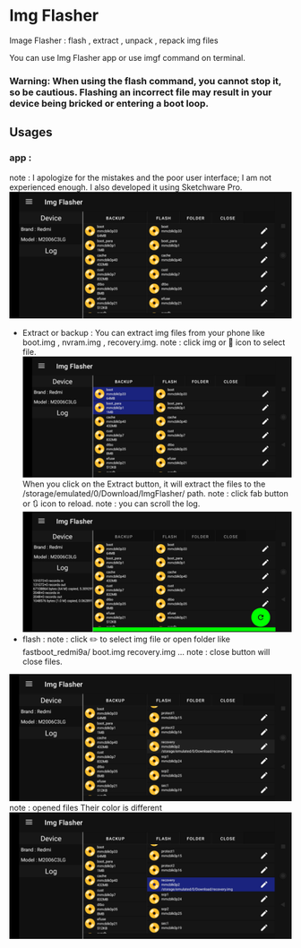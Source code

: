 # Img Flasher
 
Image Flasher : flash , extract , unpack , repack img files

You can use Img Flasher app or use imgf command on terminal.
### Warning: When using the flash command, you cannot stop it, so be cautious. Flashing an incorrect file may result in your device being bricked or entering a boot loop.


## Usages

### app : 
note : I apologize for the mistakes and the poor user interface; I am not experienced enough. I also developed it using Sketchware Pro.
![Screenshot of a comment on a GitHub issue showing an image, added in the Markdown, of an Octocat smiling and raising a tentacle.](https://github.com/YasserNull/img-flasher/blob/main/Images/screenshot1.png)
+ Extract or backup : You can extract img files from your phone like boot.img , nvram.img , recovery.img.
note : click img or 📀 icon to select file.
![Screenshot of a comment on a GitHub issue showing an image, added in the Markdown, of an Octocat smiling and raising a tentacle.](https://github.com/YasserNull/img-flasher/blob/main/Images/screenshot2.png)
When you click on the Extract button, it will extract the files to the /storage/emulated/0/Download/ImgFlasher/ path.
note : click fab button or 🔃 icon to reload.
note : you can scroll the log.
![Screenshot of a comment on a GitHub issue showing an image, added in the Markdown, of an Octocat smiling and raising a tentacle.](https://github.com/YasserNull/img-flasher/blob/main/Images/screenshot3.png)
+ flash : 
note : click ✏️ to select img file or open folder like fastboot_redmi9a/
boot.img
recovery.img
...
note : close button will close files.

![Screenshot of a comment on a GitHub issue showing an image, added in the Markdown, of an Octocat smiling and raising a tentacle.](https://github.com/YasserNull/img-flasher/blob/main/Images/screenshot4.png)
note : opened files Their color is different
![Screenshot of a comment on a GitHub issue showing an image, added in the Markdown, of an Octocat smiling and raising a tentacle.](https://github.com/YasserNull/img-flasher/blob/main/Images/screenshot5.png)


